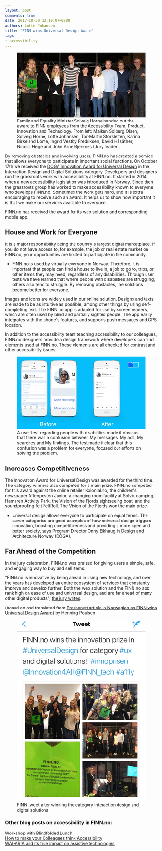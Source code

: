 ```yaml
---
layout: post
comments: true
date: 2017-10-30 13:19:07+0200
authors: Lotte Johansen
title: "FINN wins Universal Design Award"
tags:
- accessibility
---
```


<figure>
  <img src="/images/2017-10-30-finn-wins-universal-design-award/finn_doga_award-2017.jpg" alt="Family and Equality Minister Solveig Horne handed out the award to FINN employees from the Accessibility Team, Product, Innovation and Technology. From left: Maiken Solberg Olsen, Solveig Horne, Lotte Johansen, Tor-Martin Storsletten, Karina Birkeland Lome, Ingrid Vestby Fredriksen, David Håsäther, Nicolai Høge and John Arne Bjerknes (Jury leader)." />
  <figcaption class="b1">Family and Equality Minister Solveig Horne handed out the award to FINN employees from the Accessibility Team, Product, Innovation and Technology. From left: Maiken Solberg Olsen, Solveig Horne, Lotte Johansen, Tor-Martin Storsletten, Karina Birkeland Lome, Ingrid Vestby Fredriksen, David Håsäther, Nicolai Høge and John Arne Bjerknes (Jury leader).</figcaption>
</figure>

By removing obstacles and involving users, FINN.no has created a service that allows everyone to participate in important social functions. On October 17th we received the <a href="https://doga.no/dogas-priser/innovasjonsprisen/" target="_blank">DOGA Innovation Award for Universal Design</a> in the Interaction Design and Digital Solutions category. Developers and designers run the grassroots work with accessibility at FINN.no. It started in 2014 when a new accessibility legislation was introduced in Norway. Since then the grassroots group has worked to make accessibility known to everyone who develops FINN.no. Sometimes the work gets hard, and it is extra encouraging to receive such an award. It helps us to show how important it is that we make our services available to everyone.
 
FINN.no has received the award for its web solution and corresponding mobile app. 
 
<h2>House and Work for Everyone</h2>
It is a major responsibility being the country's largest digital marketplace. If you do not have access to, for example, the job or real estate market on FINN.no, your opportunities are limited to participate in the community.
 
- FINN.no is used by virtually everyone in Norway. Therefore, it is important that people can find a house to live in, a job to go to, trips, or other items they may need, regardless of any disabilities. Through user tests we have learned that where people with disabilities are struggling, others also tend to struggle. By removing obstacles, the solutions become better for everyone.
 
Images and icons are widely used in our online solution. Designs and texts are made to be as intuitive as possible, among other things by using self-completing text. The FINN.no app is adapted for use by screen readers, which are often used by blind and partially sighted people. The app easily integrates with the phone's features, and supports push messages and GPS location.

In addition to the accessibility team teaching accessibility to our colleagues, FINN.no designers provide a design framework where developers can find elements used at FINN.no. These elements are all checked for contrast and other accessibility issues.

<figure>
  <img src="/images/2017-10-30-finn-wins-universal-design-award/before-after-app.jpg" alt="FINN user page before and after user test with people with disabilities" />
  <figcaption class="b1">A user test regarding people with disabilities made it obvious that there was a confusion between My messages, My ads, My searches and My findings. The test made it clear that this confusion was a problem for everyone, focused our efforts on solving the problem.</figcaption>
</figure>

<h2>Increases Competitiveness</h2>
The Innovation Award for Universal Design was awarded for the third time. The category winners also competed for a main prize. FINN.no competed for this award against the online retailer Kolonial.no, the children's newspaper Aftenposten Junior, a changing room facility at Solvik camping, Hamaren Activity Park, the Vision of the Fjords sightseeing boat, and the soundproofing felt FeltRoll. The Vision of the Fjords won the main prize.
 
- Universal design allows everyone to participate on equal terms. The seven categories are good examples of how universal design triggers innovation, boosting competitiveness and providing a more open and better society, says Program Director Onny Eikhaug in <a href="https://doga.no/" target="_blank">Design and Architecture Norway (DOGA)</a>.
 
<h2>Far Ahead of the Competition</h2>
In the jury celebration, FINN.no was praised for giving users a simple, safe, and engaging way to buy and sell items:
 
"FINN.no is innovative by being ahead in using new technology, and over the years has developed an entire ecosystem of services that constantly improve and develop further. Both the web solution and the FINN.no app rank high on ease of use and universal design, and are far ahead of many other digital products", <a href="https://doga.no/dogas-priser/innovasjonsprisen/vinnere-2017/interaksjonsdesign-og-digitale-losninger/" target="_blank">the jury writes</a>.
 
(based on and translated from <a href="http://pressenytt.no/nor/Artikler/Design-og-arkitektur/Markedsplassen-som-aapner-doeren-til-samfunnet">Pressenytt article in Norwegian on FINN wins Universal Design Award</a>) by Henning Poulsen
 
<figure>
  <img src="/images/2017-10-30-finn-wins-universal-design-award/finn-tweet-doga-award.jpg" alt="FINN tweet with pictures from the award seremony" />
  <figcaption class="b1">FINN tweet after winning the category interaction design and digital solutions</figcaption>
</figure>

<h3>Other blog posts on accessibility in FINN.no:</h3>
<a href="/2014/11/19/workshop-with-blindfolded-lunch/" target="_blank">Workshop with Blindfolded Lunch</a><br>
<a href="/2016/06/13/how-to-make-your-colleagues-think-accessibility/" target="_blank">How to make your Colleagues think Accessibility</a><br>
<a href="/2017/06/07/wai-aria-and-its-true-impact-on-assistive-technologies/" target="_blank">WAI-ARIA and its true impact on assistive technologies</a><br>


